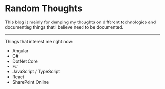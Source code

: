 # Random Thoughts #

This blog is mainly for dumping my thoughts on different technologies and documenting things that I believe need to be documented.

---

Things that interest me right now:

* Angular
* C#
* DotNet Core
* F#
* JavaScript / TypeScript
* React
* SharePoint Online

